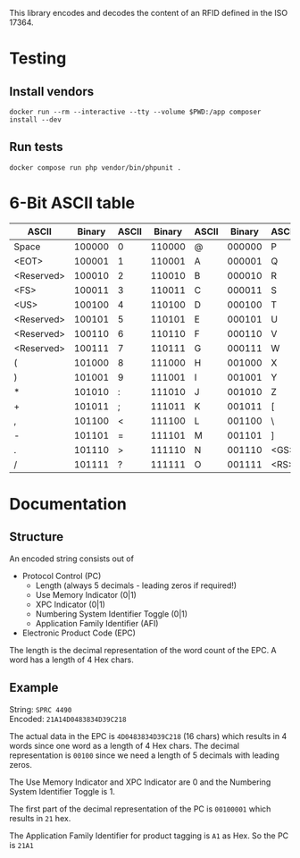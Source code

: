 This library encodes and decodes the content of an RFID defined in the ISO 17364.

# Testing

## Install vendors

`docker run --rm --interactive --tty --volume $PWD:/app composer install --dev`

## Run tests

`docker compose run php vendor/bin/phpunit .`

# 6-Bit ASCII table

| ASCII        | Binary | ASCII | Binary | ASCII | Binary | ASCII  | Binary |
|--------------|--------|-------|--------|-------|--------|--------|--------|
| Space        | 100000 | 0     | 110000 | @     | 000000 | P      | 010000 |
| \<EOT\>      | 100001 | 1     | 110001 | A     | 000001 | Q      | 010001 |
| \<Reserved\> | 100010 | 2     | 110010 | B     | 000010 | R      | 010010 |
| \<FS\>       | 100011 | 3     | 110011 | C     | 000011 | S      | 010011 |
| \<US\>       | 100100 | 4     | 110100 | D     | 000100 | T      | 010100 |
| \<Reserved\> | 100101 | 5     | 110101 | E     | 000101 | U      | 010101 |
| \<Reserved\> | 100110 | 6     | 110110 | F     | 000110 | V      | 010110 |
| \<Reserved\> | 100111 | 7     | 110111 | G     | 000111 | W      | 010111 |
| (            | 101000 | 8     | 111000 | H     | 001000 | X      | 011000 |
| )            | 101001 | 9     | 111001 | I     | 001001 | Y      | 011001 |
| *            | 101010 | :     | 111010 | J     | 001010 | Z      | 011010 |
| +            | 101011 | ;     | 111011 | K     | 001011 | [      | 011011 |
| ,            | 101100 | <     | 111100 | L     | 001100 | \      | 011100 |
| -            | 101101 | =     | 111101 | M     | 001101 | ]      | 011101 |
| .            | 101110 | >     | 111110 | N     | 001110 | \<GS\> | 011110 |
| /            | 101111 | ?     | 111111 | O     | 001111 | \<RS\> | 011111 |

# Documentation

## Structure

An encoded string consists out of

- Protocol Control (PC)
  - Length (always 5 decimals - leading zeros if required!)
  - Use Memory Indicator (0|1)
  - XPC Indicator (0|1)
  - Numbering System Identifier Toggle (0|1)
  - Application Family Identifier (AFI)
- Electronic Product Code (EPC)

The length is the decimal representation of the word count of the EPC. A word has a length of 4 Hex chars.

## Example

String: `SPRC 4490`  
Encoded: `21A14D0483834D39C218`

The actual data in the EPC is `4D0483834D39C218` (16 chars) which results in 4 words since one word as a length of 4 Hex chars. The decimal 
representation is `00100` since we need a length of 5 decimals with leading zeros.

The Use Memory Indicator and XPC Indicator are 0 and the Numbering System Identifier Toggle is 1.

The first part of the decimal representation of the PC is `00100001` which results in `21` hex.

The Application Family Identifier for product tagging is `A1` as Hex. So the PC is `21A1`




